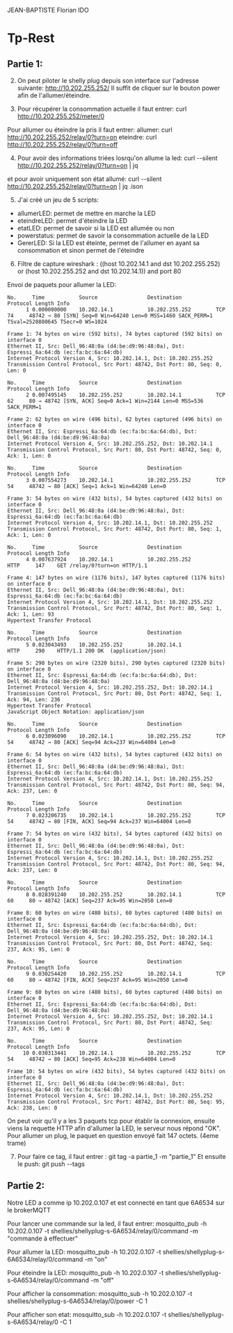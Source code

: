 JEAN-BAPTISTE Florian
IDO

# Tp-Rest

## Partie 1:

2) On peut piloter le shelly plug depuis son interface sur l'adresse suivante: http://10.202.255.252/
Il suffit de cliquer sur le bouton power afin de l'allumer/éteindre.

3) Pour récupérer la consommation actuelle il faut entrer:
curl http://10.202.255.252/meter/0

Pour allumer ou éteindre la pris il faut entrer:
allumer: curl http://10.202.255.252/relay/0?turn=on
eteindre: curl http://10.202.255.252/relay/0?turn=off

4) Pour avoir des informations triées losrqu'on allume la led:
curl --silent http://10.202.255.252/relay/0?turn=on | jq

et pour avoir uniquement son état allumé:
curl --silent http://10.202.255.252/relay/0?turn=on | jq .ison

5) J'ai créé un jeu de 5 scripts:
- allumerLED: permet de mettre en marche la LED
- eteindreLED: permet d'éteindre la LED
- etatLED: permet de savoir si la LED est allumée ou non
- powerstatus: permet de savoir la consommation actuelle de la LED 
- GererLED: Si la LED est éteinte, permet de l'allumer en ayant sa consommation et sinon permet de l'éteindre

6) Filtre de capture wireshark :
((host 10.202.14.1 and dst 10.202.255.252) or (host 10.202.255.252 and dst 10.202.14.1)) and port 80



Envoi de paquets pour allumer la LED:

```
No.     Time           Source                Destination           Protocol Length Info
      1 0.000000000    10.202.14.1           10.202.255.252        TCP      74     48742 → 80 [SYN] Seq=0 Win=64240 Len=0 MSS=1460 SACK_PERM=1 TSval=2520880645 TSecr=0 WS=1024

Frame 1: 74 bytes on wire (592 bits), 74 bytes captured (592 bits) on interface 0
Ethernet II, Src: Dell_96:48:0a (d4:be:d9:96:48:0a), Dst: Espressi_6a:64:db (ec:fa:bc:6a:64:db)
Internet Protocol Version 4, Src: 10.202.14.1, Dst: 10.202.255.252
Transmission Control Protocol, Src Port: 48742, Dst Port: 80, Seq: 0, Len: 0

No.     Time           Source                Destination           Protocol Length Info
      2 0.007495145    10.202.255.252        10.202.14.1           TCP      62     80 → 48742 [SYN, ACK] Seq=0 Ack=1 Win=2144 Len=0 MSS=536 SACK_PERM=1

Frame 2: 62 bytes on wire (496 bits), 62 bytes captured (496 bits) on interface 0
Ethernet II, Src: Espressi_6a:64:db (ec:fa:bc:6a:64:db), Dst: Dell_96:48:0a (d4:be:d9:96:48:0a)
Internet Protocol Version 4, Src: 10.202.255.252, Dst: 10.202.14.1
Transmission Control Protocol, Src Port: 80, Dst Port: 48742, Seq: 0, Ack: 1, Len: 0

No.     Time           Source                Destination           Protocol Length Info
      3 0.007554273    10.202.14.1           10.202.255.252        TCP      54     48742 → 80 [ACK] Seq=1 Ack=1 Win=64240 Len=0

Frame 3: 54 bytes on wire (432 bits), 54 bytes captured (432 bits) on interface 0
Ethernet II, Src: Dell_96:48:0a (d4:be:d9:96:48:0a), Dst: Espressi_6a:64:db (ec:fa:bc:6a:64:db)
Internet Protocol Version 4, Src: 10.202.14.1, Dst: 10.202.255.252
Transmission Control Protocol, Src Port: 48742, Dst Port: 80, Seq: 1, Ack: 1, Len: 0

No.     Time           Source                Destination           Protocol Length Info
      4 0.007637924    10.202.14.1           10.202.255.252        HTTP     147    GET /relay/0?turn=on HTTP/1.1 

Frame 4: 147 bytes on wire (1176 bits), 147 bytes captured (1176 bits) on interface 0
Ethernet II, Src: Dell_96:48:0a (d4:be:d9:96:48:0a), Dst: Espressi_6a:64:db (ec:fa:bc:6a:64:db)
Internet Protocol Version 4, Src: 10.202.14.1, Dst: 10.202.255.252
Transmission Control Protocol, Src Port: 48742, Dst Port: 80, Seq: 1, Ack: 1, Len: 93
Hypertext Transfer Protocol

No.     Time           Source                Destination           Protocol Length Info
      5 0.023043493    10.202.255.252        10.202.14.1           HTTP     290    HTTP/1.1 200 OK  (application/json)

Frame 5: 290 bytes on wire (2320 bits), 290 bytes captured (2320 bits) on interface 0
Ethernet II, Src: Espressi_6a:64:db (ec:fa:bc:6a:64:db), Dst: Dell_96:48:0a (d4:be:d9:96:48:0a)
Internet Protocol Version 4, Src: 10.202.255.252, Dst: 10.202.14.1
Transmission Control Protocol, Src Port: 80, Dst Port: 48742, Seq: 1, Ack: 94, Len: 236
Hypertext Transfer Protocol
JavaScript Object Notation: application/json

No.     Time           Source                Destination           Protocol Length Info
      6 0.023096090    10.202.14.1           10.202.255.252        TCP      54     48742 → 80 [ACK] Seq=94 Ack=237 Win=64004 Len=0

Frame 6: 54 bytes on wire (432 bits), 54 bytes captured (432 bits) on interface 0
Ethernet II, Src: Dell_96:48:0a (d4:be:d9:96:48:0a), Dst: Espressi_6a:64:db (ec:fa:bc:6a:64:db)
Internet Protocol Version 4, Src: 10.202.14.1, Dst: 10.202.255.252
Transmission Control Protocol, Src Port: 48742, Dst Port: 80, Seq: 94, Ack: 237, Len: 0

No.     Time           Source                Destination           Protocol Length Info
      7 0.023206735    10.202.14.1           10.202.255.252        TCP      54     48742 → 80 [FIN, ACK] Seq=94 Ack=237 Win=64004 Len=0

Frame 7: 54 bytes on wire (432 bits), 54 bytes captured (432 bits) on interface 0
Ethernet II, Src: Dell_96:48:0a (d4:be:d9:96:48:0a), Dst: Espressi_6a:64:db (ec:fa:bc:6a:64:db)
Internet Protocol Version 4, Src: 10.202.14.1, Dst: 10.202.255.252
Transmission Control Protocol, Src Port: 48742, Dst Port: 80, Seq: 94, Ack: 237, Len: 0

No.     Time           Source                Destination           Protocol Length Info
      8 0.028391240    10.202.255.252        10.202.14.1           TCP      60     80 → 48742 [ACK] Seq=237 Ack=95 Win=2050 Len=0

Frame 8: 60 bytes on wire (480 bits), 60 bytes captured (480 bits) on interface 0
Ethernet II, Src: Espressi_6a:64:db (ec:fa:bc:6a:64:db), Dst: Dell_96:48:0a (d4:be:d9:96:48:0a)
Internet Protocol Version 4, Src: 10.202.255.252, Dst: 10.202.14.1
Transmission Control Protocol, Src Port: 80, Dst Port: 48742, Seq: 237, Ack: 95, Len: 0

No.     Time           Source                Destination           Protocol Length Info
      9 0.030254420    10.202.255.252        10.202.14.1           TCP      60     80 → 48742 [FIN, ACK] Seq=237 Ack=95 Win=2050 Len=0

Frame 9: 60 bytes on wire (480 bits), 60 bytes captured (480 bits) on interface 0
Ethernet II, Src: Espressi_6a:64:db (ec:fa:bc:6a:64:db), Dst: Dell_96:48:0a (d4:be:d9:96:48:0a)
Internet Protocol Version 4, Src: 10.202.255.252, Dst: 10.202.14.1
Transmission Control Protocol, Src Port: 80, Dst Port: 48742, Seq: 237, Ack: 95, Len: 0

No.     Time           Source                Destination           Protocol Length Info
     10 0.030313441    10.202.14.1           10.202.255.252        TCP      54     48742 → 80 [ACK] Seq=95 Ack=238 Win=64004 Len=0

Frame 10: 54 bytes on wire (432 bits), 54 bytes captured (432 bits) on interface 0
Ethernet II, Src: Dell_96:48:0a (d4:be:d9:96:48:0a), Dst: Espressi_6a:64:db (ec:fa:bc:6a:64:db)
Internet Protocol Version 4, Src: 10.202.14.1, Dst: 10.202.255.252
Transmission Control Protocol, Src Port: 48742, Dst Port: 80, Seq: 95, Ack: 238, Len: 0
```
On peut voir qu'il y a les 3 paquets tcp pour établir la connexion, ensuite viens la requette HTTP afin d'allumer la LED, le serveur nous répond "OK".
Pour allumer un plug, le paquet en question envoyé fait 147 octets. (4eme trame)

7) Pour faire ce tag, il faut entrer : git tag -a partie_1 -m "partie_1"
Et ensuite le push: git push --tags


## Partie 2:

Notre LED a comme ip 10.202.0.107 et est connecté en tant que 6A6534 sur le brokerMQTT

Pour lancer une commande sur la led, il faut entrer:
mosquitto_pub -h 10.202.0.107 -t shellies/shellyplug-s-6A6534/relay/0/command -m "commande à effectuer"

Pour allumer la LED: mosquitto_pub -h 10.202.0.107 -t shellies/shellyplug-s-6A6534/relay/0/command -m "on"

Pour éteindre la LED: mosquitto_pub -h 10.202.0.107 -t shellies/shellyplug-s-6A6534/relay/0/command -m "off"

Pour afficher la consommation: mosquitto_sub -h 10.202.0.107 -t shellies/shellyplug-s-6A6534/relay/0/power -C 1

Pour afficher son etat: mosquitto_sub -h 10.202.0.107 -t shellies/shellyplug-s-6A6534/relay/0 -C 1
































